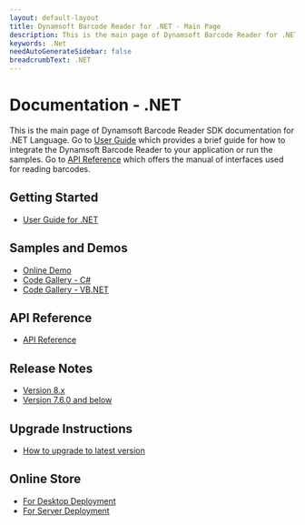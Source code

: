 ```yaml
---
layout: default-layout
title: Dynamsoft Barcode Reader for .NET - Main Page
description: This is the main page of Dynamsoft Barcode Reader for .NET SDK.
keywords: .Net
needAutoGenerateSidebar: false
breadcrumbText: .NET
---
```


# Documentation - .NET

This is the main page of Dynamsoft Barcode Reader SDK documentation for .NET Language. Go to [User Guide](#getting-started) which provides a brief guide for how to integrate the Dynamsoft Barcode Reader to your application or run the samples. Go to [API Reference](#api-reference) which offers the manual of interfaces used for reading barcodes.



## Getting Started
- [User Guide for .NET](user-guide.md)

## Samples and Demos

- <a href="https://demo.dynamsoft.com/barcode-reader/" target="_blank">Online Demo</a>
- <a href="https://www.dynamsoft.com/barcode-reader/resources/code-gallery/?tag=c-sharp" target="_blank">Code Gallery - C#</a>
- <a href="https://www.dynamsoft.com/barcode-reader/resources/code-gallery/?tag=vb.net" target="_blank">Code Gallery - VB.NET</a>

## API Reference
- [API Reference](api-reference/index.md)

## Release Notes
- [Version 8.x](release-notes/dotnet-8.md)
- [Version 7.6.0 and below](release-notes/dotnet-7.md)

## Upgrade Instructions
- [How to upgrade to latest version](upgrade-instruction.md)

## Online Store

- <a href="https://www.dynamsoft.com/store/dynamsoft-barcode-reader/#desktop" target="_blank">For Desktop Deployment</a>
- <a href="https://www.dynamsoft.com/store/dynamsoft-barcode-reader/#server" target="_blank">For Server Deployment</a>

